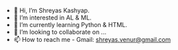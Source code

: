 - 👋 Hi, I’m Shreyas Kashyap.
- 👀 I’m interested in AL & ML.
- 🌱 I’m currently learning Python & HTML.
- 💞️ I’m looking to collaborate on ...
- 📫 How to reach me - Gmail:  shreyas.venur@gmail.com

<!---
ShreyasKashyap357/ShreyasKashyap357 is a ✨ special ✨ repository because its `README.md` (this file) appears on your GitHub profile.
You can click the Preview link to take a look at your changes.
--->
